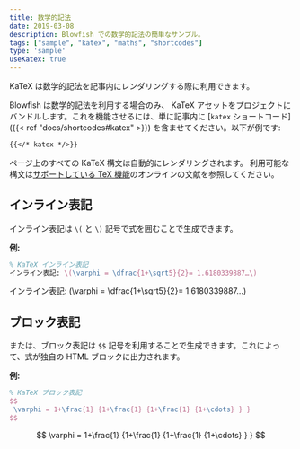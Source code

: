 ```yaml
---
title: 数学的記法
date: 2019-03-08
description: Blowfish での数学的記法の簡単なサンプル。
tags: ["sample", "katex", "maths", "shortcodes"]
type: 'sample'
useKatex: true
---
```


KaTeX は数学的記法を記事内にレンダリングする際に利用できます。

<!--more-->

Blowfish は数学的記法を利用する場合のみ、 KaTeX アセットをプロジェクトにバンドルします。これを機能させるには、単に記事内に [`katex` ショートコード]({{< ref "docs/shortcodes#katex" >}}) を含ませてください。以下が例です:

```md
{{</* katex */>}}
```

ページ上のすべての KaTeX 構文は自動的にレンダリングされます。
利用可能な構文は[サポートしている TeX 機能](https://katex.org/docs/supported.html)のオンラインの文献を参照してください。

## インライン表記

インライン表記は `\(` と `\)` 記号で式を囲むことで生成できます。

**例:**

```tex
% KaTeX インライン表記
インライン表記: \(\varphi = \dfrac{1+\sqrt5}{2}= 1.6180339887…\)
```

インライン表記: \(\varphi = \dfrac{1+\sqrt5}{2}= 1.6180339887…\)

## ブロック表記

または、ブロック表記は `$$` 記号を利用することで生成できます。これによって、式が独自の HTML ブロックに出力されます。

**例:**

```tex
% KaTeX ブロック表記
$$
 \varphi = 1+\frac{1} {1+\frac{1} {1+\frac{1} {1+\cdots} } }
$$
```

$$
 \varphi = 1+\frac{1} {1+\frac{1} {1+\frac{1} {1+\cdots} } }
$$
